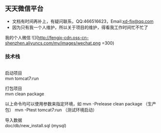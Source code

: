## 天天微信平台
- 文档有时间再补上，有疑问联系，QQ:466516623，Email:xd-fjx@qq.com
- 因为只有我一个人维护，所以关于项目的维护，得看我工作时间忙不忙了

我的个人微信
![](http://fengjx-cdn.oss-cn-shenzhen.aliyuncs.com/my/images/wechat.png =300)



### 技术栈



<br>
启动项目 <br>
mvn tomcat7:run <br>

打包项目 <br>
mvn clean package

以上命令均可以使用参数来指定环境，如
mvn -Prelease clean package （生产包）
mvn -Ptest tomcat7:run （测试环境启动）

导入数据 <br>
doc/db/new_install.sql (mysql)

